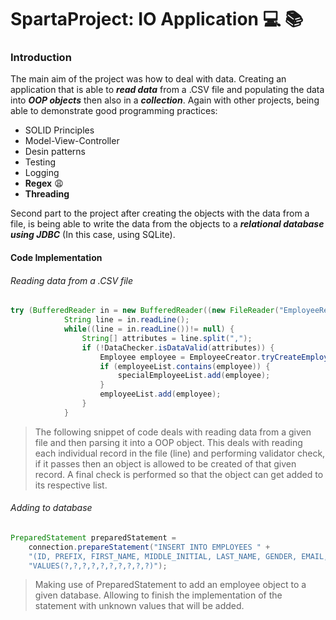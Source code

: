 # __SpartaProject:__ IO Application :computer: :books:

### Introduction
The main aim of the project was how to deal with data. Creating an application that is able to *__read data__* from a .CSV file and populating the data into *__OOP objects__* then also in a *__collection__*.
Again with other projects, being able to demonstrate good programming practices:

* SOLID Principles
* Model-View-Controller
* Desin patterns
* Testing
* Logging
* __Regex__ :weary:
* __Threading__

Second part to the project after creating the objects with the data from a file, is being able to write the data from the objects to a *__relational database using JDBC__* (In this case, using SQLite).

#### Code Implementation

###### Reading data from a .CSV file

```Java
try (BufferedReader in = new BufferedReader((new FileReader("EmployeeRecordsLarge.csv")))) {
            String line = in.readLine();
            while((line = in.readLine())!= null) {
                String[] attributes = line.split(",");
                if (!DataChecker.isDataValid(attributes)) {
                    Employee employee = EmployeeCreator.tryCreateEmployee(attributes);
                    if (employeeList.contains(employee)) {
                        specialEmployeeList.add(employee);
                    }
                    employeeList.add(employee);
                }
            }
```
>The following snippet of code deals with reading data from a given file and then parsing it into a OOP object. This deals with reading each individual record in the file (line) and performing validator check, if it passes then an object is allowed to be created of that given record. A final check is performed so that the object can get added to its respective list.


###### Adding to database

```Java
PreparedStatement preparedStatement =
    connection.prepareStatement("INSERT INTO EMPLOYEES " +
    "(ID, PREFIX, FIRST_NAME, MIDDLE_INITIAL, LAST_NAME, GENDER, EMAIL, DOB, DOJ, SALARY)" +
    "VALUES(?,?,?,?,?,?,?,?,?,?)");
````
>Making use of PreparedStatement to add an employee object to a given database. Allowing to finish the implementation of the statement with unknown values that will be added.
